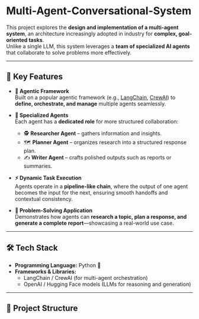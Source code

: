 # Multi-Agent-Conversational-System

This project explores the **design and implementation of a multi-agent system**, an architecture increasingly adopted in industry for **complex, goal-oriented tasks**.  
Unlike a single LLM, this system leverages a **team of specialized AI agents** that collaborate to solve problems more effectively.

---

## 🚀 Key Features

- **🔗 Agentic Framework**  
  Built on a popular agentic framework (e.g., [LangChain](https://www.langchain.com/), [CrewAI](https://www.crewai.com/)) to **define, orchestrate, and manage** multiple agents seamlessly.

- **🧩 Specialized Agents**  
  Each agent has a **dedicated role** for more structured collaboration:
  - 🕵️ **Researcher Agent** – gathers information and insights.  
  - 🗺️ **Planner Agent** – organizes research into a structured response plan.  
  - ✍️ **Writer Agent** – crafts polished outputs such as reports or summaries.  

- **⚡ Dynamic Task Execution**  
  Agents operate in a **pipeline-like chain**, where the output of one agent becomes the input for the next, ensuring smooth handoffs and contextual consistency.

- **📑 Problem-Solving Application**  
  Demonstrates how agents can **research a topic, plan a response, and generate a complete report**—showcasing a real-world use case.

---

## 🛠️ Tech Stack

- **Programming Language:** Python 🐍  
- **Frameworks & Libraries:**  
  - LangChain / CrewAI (for multi-agent orchestration)  
  - OpenAI / Hugging Face models (LLMs for reasoning and generation)  

---

## 📂 Project Structure

